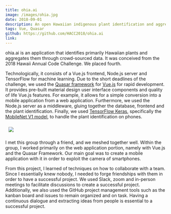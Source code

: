 ```yaml
---
title: ohia.ai
image: /images/ohia.jpg
date: 2018-09-01
description: An open Hawaiian indigenous plant identification and aggregation application.
tags: Vue, Quasar
github: https://github.com/HACC2018/ohia.ai
link:
---
```


ohia.ai is an application that identifies primarily Hawaiian plants and aggregates them through crowd-sourced data. It was conceived from the 2018 Hawaii Annual Code Challenge. We placed fourth.

Technologically, it consists of a Vue.js frontend, Node.js server and TensorFlow for machine learning. Due to the short deadlines of the challenge, we used the [Quasar framework](https://quasar.dev/) for [Vue.js](https://vuejs.org/) for rapid development. It provides pre-built material design user interface components and quality of life Vue.js features. For example, it allows for a simple conversion into a mobile application from a web application. Furthermore, we used the Node.js server as a middleware, gluing together the database, frontend and the plant identification. Finally, we used [TensorFlow Keras](https://www.tensorflow.org/guide/keras), specifically the [MobileNet V1 model](https://arxiv.org/abs/1704.04861), to handle the plant identification on phones. 

<img class="ui medium centered image" src="{{ site.baseurl }}/images/ohia-app.jpg" style="margin: 10px;">

I met this group through a friend, and we meshed together well. Within the group, I worked primarily on the web application portion, namely with Vue.js and the Quasar Framework. Our main goal was to create a mobile application with it in order to exploit the camera of smartphones. 

From this project, I learned of techniques on how to collaborate with a team. Since I essentially knew nobody, I needed to forge friendships with them in order to have a successful project. We used Slack, zoom and in-person meetings to facilitate discussions to create a successful project. Additionally, we also used the GitHub project management tools such as the kanban board and issues to remain organized and on task. Having a continuous dialogue and extracting ideas from people is essential to a successful project.
